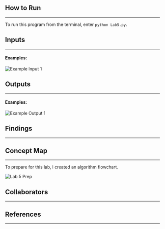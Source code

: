 ## How to Run
-----
To run this program from the terminal, enter `python Lab5.py`.

## Inputs
-----

#### Examples:

![Example Input 1]()

## Outputs
-----

#### Examples:

![Example Output 1]()

## Findings
-----

## Concept Map
-----

To prepare for this lab, I created an algorithm flowchart.

![Lab 5 Prep]()

## Collaborators
-----

## References
-----
